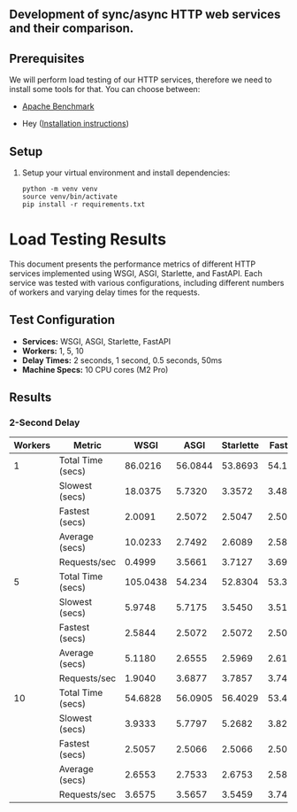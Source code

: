 ## Development of sync/async HTTP web services and their comparison.

## Prerequisites

We will perform load testing of our HTTP services, therefore we need to install some tools for that.
You can choose between:

- [Apache Benchmark](https://httpd.apache.org/docs/current/programs/ab.html)

- Hey ([Installation instructions](https://github.com/rakyll/hey?tab=readme-ov-file#installation))

## Setup

1. Setup your virtual environment and install dependencies:

   ```shell
   python -m venv venv
   source venv/bin/activate
   pip install -r requirements.txt
   ```


# Load Testing Results

This document presents the performance metrics of different HTTP services implemented using WSGI, ASGI, Starlette, and FastAPI. Each service was tested with various configurations, including different numbers of workers and varying delay times for the requests.

## Test Configuration
- **Services:** WSGI, ASGI, Starlette, FastAPI
- **Workers:** 1, 5, 10
- **Delay Times:** 2 seconds, 1 second, 0.5 seconds, 50ms
- **Machine Specs:** 10 CPU cores (M2 Pro)

## Results

### 2-Second Delay

| Workers | Metric         | WSGI  | ASGI  | Starlette | FastAPI |
|---------|----------------|-------|-------|-----------|---------|
| 1       | Total Time (secs) | 86.0216   | 56.0844  | 53.8693  | 54.1808  |
|         | Slowest (secs)    | 18.0375   | 5.7320   | 3.3572   | 3.4816   |
|         | Fastest (secs)    | 2.0091    | 2.5072   | 2.5047   | 2.5061   |
|         | Average (secs)    | 10.0233   | 2.7492   | 2.6089   | 2.5887   |
|         | Requests/sec      | 0.4999    | 3.5661   | 3.7127   | 3.6913   |
| 5       | Total Time (secs) | 105.0438  | 54.234   | 52.8304  | 53.3902  |
|         | Slowest (secs)    | 5.9748    | 5.7175   | 3.5450   | 3.5112   |
|         | Fastest (secs)    | 2.5844    | 2.5072   | 2.5072   | 2.5041   |
|         | Average (secs)    | 5.1180    | 2.6555   | 2.5969   | 2.6157   |
|         | Requests/sec      | 1.9040    | 3.6877   | 3.7857   | 3.7460   |
| 10      | Total Time (secs) | 54.6828   | 56.0905  | 56.4029  | 53.4605  |
|         | Slowest (secs)    | 3.9333    | 5.7797   | 5.2682   | 3.8203   |
|         | Fastest (secs)    | 2.5057    | 2.5066   | 2.5066   | 2.5076   |
|         | Average (secs)    | 2.6553    | 2.7533   | 2.6753   | 2.5882   |
|         | Requests/sec      | 3.6575    | 3.5657   | 3.5459   | 3.7411   |
